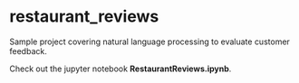 # restaurant_reviews
Sample project covering natural language processing to evaluate customer feedback.

Check out the jupyter notebook <b>RestaurantReviews.ipynb</b>.
